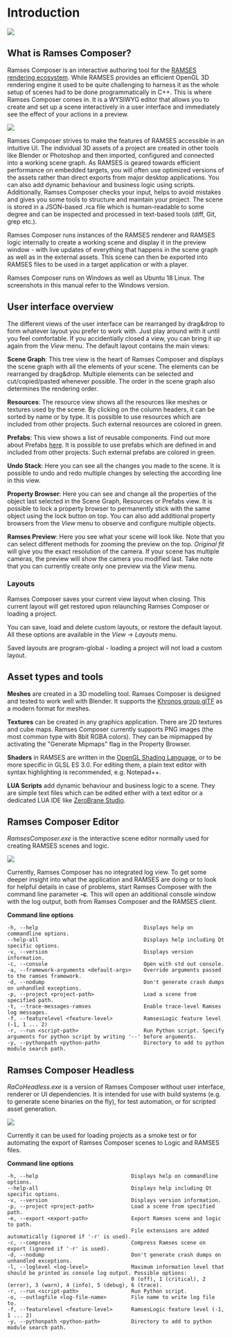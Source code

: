 <!--
SPDX-License-Identifier: MPL-2.0

This file is part of Ramses Composer
(see https://github.com/bmwcarit/ramses-composer-docs).

This Source Code Form is subject to the terms of the Mozilla Public License, v. 2.0.
If a copy of the MPL was not distributed with this file, You can obtain one at http://mozilla.org/MPL/2.0/.
-->
# Introduction

![](./images/sample_project.png)

## What is Ramses Composer?

Ramses Composer is an interactive authoring tool for the [RAMSES rendering ecosystem](https://github.com/bmwcarit/ramses).
While RAMSES provides an efficient OpenGL 3D rendering engine it used to be quite challenging to harness
it as the whole setup of scenes had to be done programmatically in C++. This is where Ramses Composer
comes in. It is a WYSIWYG editor that allows you to create and set up a scene interactively in a user
interface and immediately see the effect of your actions in a preview.

![](images/ramses_toolchain.png)

Ramses Composer strives to make the features of RAMSES accessible in an intuitive UI. The individual
3D assets of a project are created in other tools like Blender or Photoshop and then imported, configured
and connected into a working scene graph. As RAMSES is geared towards efficient performance on embedded
targets, you will often use optimized versions of the assets rather than direct exports from major
desktop applications. You can also add dynamic behaviour and business logic using scripts. Additionally,
Ramses Composer checks your input, helps to avoid mistakes and gives you some tools to structure and
maintain your project. The scene is stored in a JSON-based .rca file which is human-readable to some
degree and can be inspected and processed in text-based tools (diff, Git, grep etc.).

Ramses Composer runs instances of the RAMSES renderer and RAMSES logic internally to create a working
scene and display it in the preview window - with live updates of everything that happens  in the scene
graph as well as in the external assets. This scene can then be exported into RAMSES files to be used
in a target application or with a player.

Ramses Composer runs on Windows as well as Ubuntu 18 Linux. The screenshots in this manual refer to the
Windows version.

## User interface overview

The different views of the user interface can be rearranged by drag&drop to form whatever layout you
prefer to work with. Just play around with it until you feel comfortable. If you accidentially closed
a view, you can bring it up again from the _View_ menu. The default layout contains the main views:

__Scene Graph__: This tree view is the heart of Ramses Composer and displays the scene graph with all
the elements of your scene. The elements can be rearranged by drag&drop. Multiple elements can be
selected and cut/copied/pasted whenever possible. The order in the scene graph also determines
the rendering order.

__Resources__: The resource view shows all the resources like meshes or textures used by the scene. By
clicking on the column headers, it can be sorted by name or by type. It is possible to use resources
which are included from other projects. Such external resources are colored in green.

__Prefabs__: This view shows a list of reusable components. Find out more about Prefabs [here](../prefabs/README.md).
It is possible to use prefabs which are defined in and included from other projects.
Such external prefabs are colored in green.

__Undo Stack__: Here you can see all the changes you made to the scene. It is possible
to undo and redo multiple changes by selecting the according line in this view.

__Property Browser__: Here you can see and change all the properties of the object
last selected in the Scene Graph, Resources or Prefabs view. It is possible to lock
a property browser to permanently  stick with the same object using the lock button
on top. You can also add additional property browsers from the _View_ menu to observe
and configure multiple objects.

__Ramses Preview__: Here you see what your scene will look like. Note that you can
select different methods for zooming the preview on the top. _Original fit_ will give
you the exact resolution of the camera. If your scene has multiple cameras, the
preview will show the camera you modified last. Take note that you can currently
create only one preview via the _View_ menu.

### Layouts

Ramses Composer saves your current view layout when closing. This current layout will get
restored upon relaunching Ramses Composer or loading a project.

You can save, load and delete custom layouts, or restore the default layout.  All these
options are available in the _View_ → _Layouts_ menu.

Saved layouts are program-global - loading a project will not load a custom layout.

## Asset types and tools

__Meshes__ are created in a 3D modelling tool. Ramses Composer is designed and tested to
work well with Blender. It supports the [Khronos group glTF](https://www.khronos.org/gltf/)
as a modern format for meshes.

__Textures__ can be created in any graphics application. There are 2D textures and cube
maps. Ramses Composer currently supports PNG images (the most common type with 8bit
RGBA colors). They can be mipmapped by activating the "Generate Mipmaps" flag
in the Property Browser.

__Shaders__ in RAMSES are written in the [OpenGL Shading Language](https://en.wikipedia.org/wiki/OpenGL_Shading_Language),
or to be more specific in GLSL ES 3.0. For editing them, a plain text editor with syntax highlighting is recommended,
e.g. Notepad++.

__LUA Scripts__ add dynamic behaviour and business logic to a scene. They are simple
text files which can be edited either with a text editor or a dedicated LUA IDE like
[ZeroBrane Studio](https://studio.zerobrane.com/).

## Ramses Composer Editor

_RamsesComposer.exe_ is the interactive scene editor normally used for creating RAMSES scenes and logic.

![](images/raco_editor.png)

Currently, Ramses Composer has no integrated log view. To get some deeper insight
into what the application and RAMSES are doing or to look for helpful details in
case of problems, start Ramses Composer with the command line parameter **-c**. This
will open an additional console window with the log output, both from Ramses Composer
and the RAMSES client.

**Command line options**

	-h, --help                                	Displays help on commandline options.
	--help-all                                	Displays help including Qt specific options.
	-v, --version                             	Displays version information.
	-c, --console                             	Open with std out console.
	-a, --framework-arguments <default-args>  	Override arguments passed to the ramses framework.
	-d, --nodump                              	Don't generate crash dumps on unhandled exceptions.
	-p, --project <project-path>              	Load a scene from specified path.
	-t, --trace-messages-ramses               	Enable trace-level Ramses log messages.
	-f, --featurelevel <feature-level>        	RamsesLogic feature level (-1, 1 ... 2)
	-r, --run <script-path>                   	Run Python script. Specify arguments for python script by writing '--' before arguments.
 	-y, --pythonpath <python-path>				Directory to add to python module search path.

## Ramses Composer Headless

_RaCoHeadless.exe_ is a version of Ramses Composer without user interface, renderer or UI
dependencies. It is intended for use with build systems (e.g. to generate scene binaries
on the fly), for test automation, or for scripted asset generation.

![](images/raco_headless.png)

Currently it can be used for loading projects as a smoke test or for automating the export
of Ramses Composer scenes to Logic and RAMSES files.

**Command line options**

	-h, --help                          	Displays help on commandline options.
	--help-all                          	Displays help including Qt specific options.
	-v, --version                       	Displays version information.
	-p, --project <project-path>        	Load a scene from specified path.
	-e, --export <export-path>          	Export Ramses scene and logic to path.
											File extensions are added automatically (ignored if '-r' is used).
	-c, --compress                      	Compress Ramses scene on export (ignored if '-r' is used).
	-d, --nodump                        	Don't generate crash dumps on unhandled exceptions.
	-l, --loglevel <log-level>          	Maximum information level that should be printed as console log output. Possible options:
											0 (off), 1 (critical), 2 (error), 3 (warn), 4 (info), 5 (debug), 6 (trace).
	-r, --run <script-path>             	Run Python script.
	-o, --outlogfile <log-file-name>    	File name to write log file to.
	-f, --featurelevel <feature-level>  	RamsesLogic feature level (-1, 1 ... 2)
 	-y, --pythonpath <python-path>			Directory to add to python module search path.
